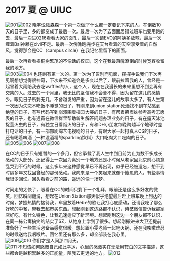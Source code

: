 # 2017 夏 @ UIUC

![](/images/2017ATUIUC/IMG_4475.JPG "001")![](/images/2017ATUIUC/IMG_4476.JPG "002")
晓宇说陆森森一个第一次做了什么都一定要记下来的人，在倒数10天的日子里，多的都变成了最后一次。最后一次为了去面面居错过班车也要用跑的去，最后一次进0216看看大家的面孔，最后一次请EVO的阿姨多放辣，最后一次缠着Bai神赖在civil不走。最后一次傍晚跑完步在天台看着的天空享受着的自然风，觉得那会是CC（campus circle）在我记忆里留下的画面。  

最后一次再看看梧桐树繁茂的不像话的校园，这个在我最落魄潦倒的时候宽容收留我的地方。  
![](/images/2017ATUIUC/IMG_3724.JPG "003")![](/images/2017ATUIUC/IMG_3719.JPG "004")
也还剩有第一次的。第一次为了告别而见面，挥挥手说我们下次再见啊想想觉得很神奇，下次来不知道会是多久以后了，眼前拉着我的人，曾经是一起冒着大雨陪我去吃waffles的人，这个人，现在在我漫长的未来里想不到会再有交集的人。过去的一个月里，我无比的坚信我不会舍不得，因为留在这儿的感情少。眼见日子所剩无几，不舍越发的严重，因为留在这儿的故事太多了。有人生第一次因为失恋不吃饭不睡觉的日子，有刚来到union station死活找不到车站感到绝望的日子，有写代码写到崩溃围着校园大哭的日子，有帮表弟表妹参考高考志愿表的日子，也有通宵在微信群里帮助新生解答问题办理业务的日子，有在露天泳池捉萤火虫的日子，有独立日看烟火的日子，有和DH小朋友每晚跨越半个地球时差打电话的日子，有一部部刷综艺电视剧的日子，有跟大家一起打真人CS的日子，还有喝着啤酒（一种没酒精的sparkling饮料）大口吃肉大口吃肉的日子。  
![](/images/2017ATUIUC/IMG_3720.JPG "005")![](/images/2017ATUIUC/IMG_3722.JPG "006")
![](/images/2017ATUIUC/IMG_3721.JPG "007")![](/images/2017ATUIUC/IMG_5132.JPG "008")

在CC的日子只有短暂的一个多月，但它承载了我人生中到目前为止为数不多成长感动的大部分。还记得上一次因为离别一个地方还是小时候从老家回北京前心烦意乱哭到不行的时候，这么多年来这种感觉早已不再出现，似乎已经被遗忘，想不到时隔多年又找回曾经的那份感动。我向来是一个笑起来就像个傻瓜的人，有些事情我很少回忆。回头看看之前的路，遥远的像一场梦。  

时间走的太快了，眼看在CC的时间只剩下一个礼拜，眼前还是这么多好友的微笑，回忆瞬间翻涌，想起在Union Station那天似乎绝望最后赶上班车晚上到达的时候，梦婕热情的接待我，车里放着Hebe的歌让我打心底感动，还请我吃了那么好吃的中餐，带我去超市买东西。想起刚到这边路都不认识，诗艺微信告诉我那家店好吃，有什么特色，让我迅速适应了新环境。想起刚到这边一个朋友都不认识，在同一栋公寓搞笑的结实了SZ，从她身上学到了很多。想起刚搬进来大卫还提前准备好了一些生活必备品感觉很暖。想起跟小雯老师一起吃火锅，还在我咳嗽难忍的时候送给我咽喉片。回忆里还有那么多，却全部装在我心里。  
![](/images/2017ATUIUC/IMG_5340.JPG "009")![](/images/2017ATUIUC/IMG_5993.JPG "010")
你们才是人间那四月天。  
![](/images/2017ATUIUC/IMG_0226.JPG "011")
不知该如何感慨自己如此幸运，心里的感激实在无法用苍白的文字描述，这些都会是越积累越多的正能量，陪我去更远的地方。
![](/images/2017ATUIUC/IMG_0227.JPG "012")
